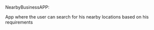 NearbyBusinessAPP:

App where the user can search for his nearby locations based on his requirements
